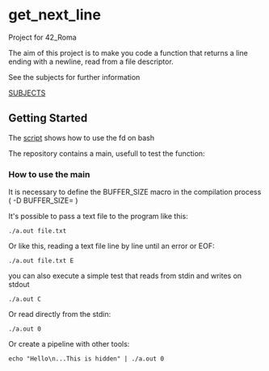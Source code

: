 # get_next_line

Project for 42_Roma

The aim of this project is to make you code a function that returns a line ending with a newline, read from a file descriptor.

See the subjects for further information

[SUBJECTS](Resources/en.subject.pdf)

## Getting Started

The [script](Resources/fun_with_fd.sh) shows how to use the fd on bash

The repository contains a main, usefull to test the function:

### How to use the main

It is necessary to define the BUFFER_SIZE macro in the compilation process ( -D BUFFER_SIZE= )

It's possible to pass a text file to the program like this:

```
./a.out file.txt
```

Or like this, reading a text file line by line until an error or EOF:

```
./a.out file.txt E
```

you can also execute a simple test that reads from stdin and writes on stdout

```
./a.out C
```

Or read directly from the stdin:

```
./a.out 0
```

Or create a pipeline with other tools:

```
echo "Hello\n...This is hidden" | ./a.out 0
```
